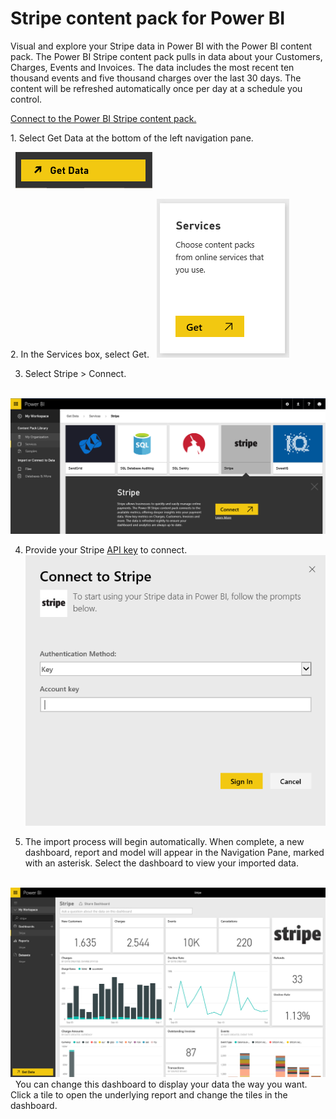 ﻿<properties 
   pageTitle="Stripe content pack for Power BI"
   description="Stripe content pack for Power BI"
   services="powerbi" 
   documentationCenter="" 
   authors="v-aljenk" 
   manager="mblythe" 
   editor=""
   tags=""/>
 
<tags
   ms.service="powerbi"
   ms.devlang="NA"
   ms.topic="article"
   ms.tgt_pltfrm="NA"
   ms.workload="powerbi"
   ms.date="10/16/2015"
   ms.author="v-aljenk"/>

# Stripe content pack for Power BI

Visual and explore your Stripe data in Power BI with the Power BI
content pack. The Power BI Stripe content pack pulls in data about your
Customers, Charges, Events and Invoices. The data includes the most
recent ten thousand events and five thousand charges over the last 30
days. The content will be refreshed automatically once per day at a
schedule you control. 

[Connect to the Power BI Stripe content pack.](https://app.powerbi.com/getdata/services/stripe)

1. Select Get Data at the bottom of the left navigation pane.

   ![](media/powerbi-content-pack-stripe/getdata.png)

2. In the Services box, select Get.
 
   ![](media/powerbi-content-pack-stripe/services.png)  

3. Select Stripe &gt; Connect.

   ![](media/powerbi-content-pack-stripe/GetData1.png)  

4. Provide your Stripe [API key](https://dashboard.stripe.com/account/apikeys) to connect. 
 
   ![](media/powerbi-content-pack-stripe/creds.png)</span>


5. The import process will begin automatically. When complete, a new
dashboard, report and model will appear in the Navigation Pane, marked
with an asterisk. Select the dashboard to view your imported data.

   ![](media/powerbi-content-pack-stripe/dashboard.png)
 
You can change this dashboard to display your data the way you want.
Click a tile to open the underlying report and change the tiles in the
dashboard.
